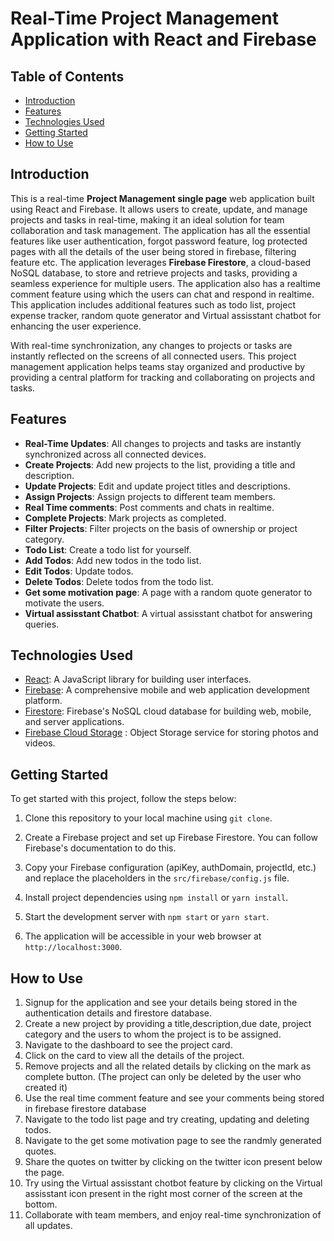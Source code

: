 # Real-Time Project Management Application with React and Firebase


## Table of Contents

- [Introduction](#introduction)
- [Features](#features)
- [Technologies Used](#technologies-used)
- [Getting Started](#getting-started)
- [How to Use](#how-to-use)

## Introduction

This is a real-time **Project Management single page** web application built using React and Firebase. It allows users to create, update, and manage projects and tasks in real-time, making it an ideal solution for team collaboration and task management. The application has all the essential features like user authentication, forgot password feature, log protected pages with all the details of the user being stored in firebase, filtering feature etc. The application leverages **Firebase Firestore**, a cloud-based NoSQL database, to store and retrieve projects and tasks, providing a seamless experience for multiple users. The application also has a realtime comment feature using which the users can chat and respond in realtime. 
This application includes additional features such as todo list, project expense tracker, random quote generator and Virtual assisstant chatbot for enhancing the user experience.

With real-time synchronization, any changes to projects or tasks are instantly reflected on the screens of all connected users. This project management application helps teams stay organized and productive by providing a central platform for tracking and collaborating on projects and tasks.

## Features

- **Real-Time Updates**: All changes to projects and tasks are instantly synchronized across all connected devices.
- **Create Projects**: Add new projects to the list, providing a title and description.
- **Update Projects**: Edit and update project titles and descriptions.
- **Assign Projects**: Assign projects to different team members.
- **Real Time comments**: Post comments and chats in realtime.
- **Complete Projects**: Mark projects as completed.
- **Filter Projects**: Filter projects on the basis of ownership or project category.
- **Todo List**: Create a todo list for yourself.
- **Add Todos**: Add new todos in the todo list.
- **Edit Todos**: Update todos.
- **Delete Todos**: Delete todos from the todo list.
- **Get some motivation page**: A page with a random quote generator to motivate the users.
- **Virtual assisstant Chatbot**: A virtual assisstant chatbot for answering queries.

## Technologies Used

- [React](https://reactjs.org/): A JavaScript library for building user interfaces.
- [Firebase](https://firebase.google.com/): A comprehensive mobile and web application development platform.
- [Firestore](https://firebase.google.com/products/firestore): Firebase's NoSQL cloud database for building web, mobile, and server applications.
- [Firebase Cloud Storage](firebase.google.com/products/storage) : Object Storage service for storing photos and videos.

## Getting Started

To get started with this project, follow the steps below:

1. Clone this repository to your local machine using `git clone`.

2. Create a Firebase project and set up Firebase Firestore. You can follow Firebase's documentation to do this.

3. Copy your Firebase configuration (apiKey, authDomain, projectId, etc.) and replace the placeholders in the `src/firebase/config.js` file.

4. Install project dependencies using `npm install` or `yarn install`.

5. Start the development server with `npm start` or `yarn start`.

6. The application will be accessible in your web browser at `http://localhost:3000`.

## How to Use

1. Signup for the application and see your details being stored in the authentication details and firestore database.
2. Create a new project by providing a title,description,due date, project category and the users to whom the project is to be assigned.
3. Navigate to the dashboard to see the project card.
4. Click on the card to view all the details of the project.
5. Remove projects and all the related details by clicking on the mark as complete button. (The project can only be deleted by the user who created it)
6. Use the real time comment feature and see your comments being stored in firebase firestore database
7. Navigate to the todo list page and try creating, updating and deleting todos.
8. Navigate to the get some motivation page to see the randmly generated quotes.
9. Share the quotes on twitter by clicking on the twitter icon present below the page.
10. Try using the Virtual assisstant chotbot feature by clicking on the Virtual assisstant icon present in the right most corner of the screen at the bottom.
11. Collaborate with team members, and enjoy real-time synchronization of all updates.
